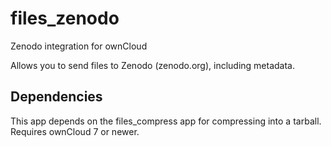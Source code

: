 # files_zenodo
Zenodo integration for ownCloud

Allows you to send files to Zenodo (zenodo.org), including metadata. 

## Dependencies 
This app depends on the files_compress app for compressing into a tarball.
Requires ownCloud 7 or newer.
